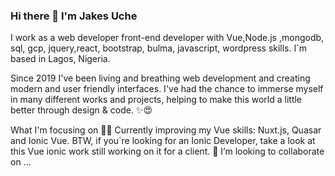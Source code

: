 ### Hi there 👋 I'm Jakes Uche




I work as a web developer front-end developer with Vue,Node.js ,mongodb, sql, gcp, jquery,react, bootstrap, bulma, javascript, wordpress skills. I´m based in Lagos, Nigeria.

Since 2019 I've been living and breathing web development and creating modern and user friendly interfaces. I've had the chance to immerse myself in many different works and projects, helping to make this world a little better through design & code. ✨😍

What I'm focusing on 👨‍💻
Currently improving my Vue skills: Nuxt.js, Quasar and Ionic Vue.
BTW, if you´re looking for an Ionic Developer, take a look at this Vue ionic work still working on it for a client.
👯 I’m looking to collaborate on ...


